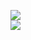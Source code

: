 [![](https://img.shields.io/badge/Made%20With-Github%20Spray-lightgrey.svg?style=for-the-badge&logo=github)](https://github.com/Annihil/github-spray#20115)  
[![](https://i.imgur.com/2DrTn0Z.gif)](https://github.com/Annihil/github-spray)